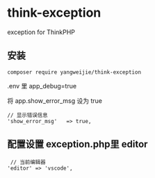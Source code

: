 # think-exception
exception for ThinkPHP 
## 安装
`composer require yangweijie/think-exception`

.env 里 app_debug=true

将 app.show_error_msg  设为 true

~~~
// 显示错误信息
'show_error_msg'   => true,
~~~

## 配置设置 exception.php里 editor

~~~
 // 当前编辑器
'editor' => 'vscode',
~~~
